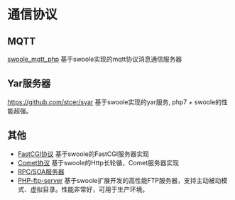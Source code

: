 # 通信协议

MQTT
----
[swoole_mqtt_php](https://github.com/xavier-chen/swoole_mqtt_php) 基于swoole实现的mqtt协议消息通信服务器

Yar服务器
-----
<https://github.com/stcer/syar> 基于swoole实现的yar服务, php7 + swoole的性能超强。

其他
----

* [FastCGI协议](https://github.com/swoole/framework/blob/master/libs/Swoole/Protocol/FastCGI.php) 基于swoole的FastCGI服务器实现
* [Comet协议](https://github.com/swoole/framework/blob/master/libs/Swoole/Protocol/CometServer.php) 基于swoole的Http长轮循，Comet服务器实现
* [RPC/SOA服务器](https://github.com/matyhtf/swoole_framework/blob/master/examples/soa_server.php)
* [PHP-ftp-server](https://github.com/matyhtf/swoole_framework/blob/master/examples/ftp_server.php) 基于swoole扩展开发的高性能FTP服务器，支持主动被动模式、虚拟目录。性能非常好，可用于生产环境。
